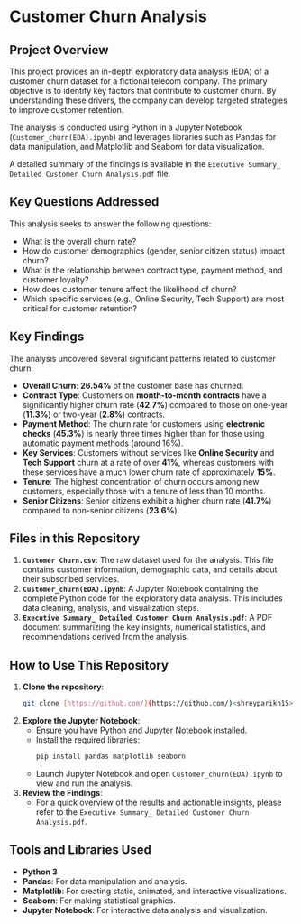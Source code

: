 # Customer Churn Analysis

## Project Overview

This project provides an in-depth exploratory data analysis (EDA) of a customer churn dataset for a fictional telecom company. The primary objective is to identify key factors that contribute to customer churn. By understanding these drivers, the company can develop targeted strategies to improve customer retention.

The analysis is conducted using Python in a Jupyter Notebook (`Customer_churn(EDA).ipynb`) and leverages libraries such as Pandas for data manipulation, and Matplotlib and Seaborn for data visualization.

A detailed summary of the findings is available in the `Executive Summary_ Detailed Customer Churn Analysis.pdf` file.

## Key Questions Addressed

This analysis seeks to answer the following questions:
* What is the overall churn rate?
* How do customer demographics (gender, senior citizen status) impact churn?
* What is the relationship between contract type, payment method, and customer loyalty?
* How does customer tenure affect the likelihood of churn?
* Which specific services (e.g., Online Security, Tech Support) are most critical for customer retention?

## Key Findings

The analysis uncovered several significant patterns related to customer churn:

* **Overall Churn**: **26.54%** of the customer base has churned.
* **Contract Type**: Customers on **month-to-month contracts** have a significantly higher churn rate (**42.7%**) compared to those on one-year (**11.3%**) or two-year (**2.8%**) contracts.
* **Payment Method**: The churn rate for customers using **electronic checks** (**45.3%**) is nearly three times higher than for those using automatic payment methods (around 16%).
* **Key Services**: Customers without services like **Online Security** and **Tech Support** churn at a rate of over **41%**, whereas customers with these services have a much lower churn rate of approximately **15%**.
* **Tenure**: The highest concentration of churn occurs among new customers, especially those with a tenure of less than 10 months.
* **Senior Citizens**: Senior citizens exhibit a higher churn rate (**41.7%**) compared to non-senior citizens (**23.6%**).

## Files in this Repository

1.  **`Customer Churn.csv`**: The raw dataset used for the analysis. This file contains customer information, demographic data, and details about their subscribed services.
2.  **`Customer_churn(EDA).ipynb`**: A Jupyter Notebook containing the complete Python code for the exploratory data analysis. This includes data cleaning, analysis, and visualization steps.
3.  **`Executive Summary_ Detailed Customer Churn Analysis.pdf`**: A PDF document summarizing the key insights, numerical statistics, and recommendations derived from the analysis.

## How to Use This Repository

1.  **Clone the repository**:
    ```bash
    git clone [https://github.com/](https://github.com/)<shreyparikh15>/Customer-Churn-Analysis.git
    ```
2.  **Explore the Jupyter Notebook**:
    * Ensure you have Python and Jupyter Notebook installed.
    * Install the required libraries:
        ```bash
        pip install pandas matplotlib seaborn
        ```
    * Launch Jupyter Notebook and open `Customer_churn(EDA).ipynb` to view and run the analysis.
3.  **Review the Findings**:
    * For a quick overview of the results and actionable insights, please refer to the `Executive Summary_ Detailed Customer Churn Analysis.pdf`.

## Tools and Libraries Used

* **Python 3**
* **Pandas**: For data manipulation and analysis.
* **Matplotlib**: For creating static, animated, and interactive visualizations.
* **Seaborn**: For making statistical graphics.
* **Jupyter Notebook**: For interactive data analysis and visualization.
